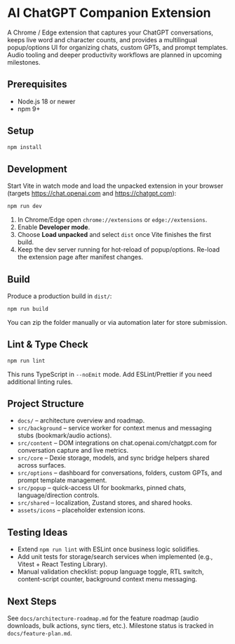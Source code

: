 ﻿# AI ChatGPT Companion Extension

A Chrome / Edge extension that captures your ChatGPT conversations, keeps live word and character counts, and provides a multilingual popup/options UI for organizing chats, custom GPTs, and prompt templates. Audio tooling and deeper productivity workflows are planned in upcoming milestones.

## Prerequisites
- Node.js 18 or newer
- npm 9+

## Setup
```bash
npm install
```

## Development
Start Vite in watch mode and load the unpacked extension in your browser (targets https://chat.openai.com and https://chatgpt.com):
```bash
npm run dev
```
1. In Chrome/Edge open `chrome://extensions` or `edge://extensions`.
2. Enable **Developer mode**.
3. Choose **Load unpacked** and select `dist` once Vite finishes the first build.
4. Keep the dev server running for hot-reload of popup/options. Re-load the extension page after manifest changes.

## Build
Produce a production build in `dist/`:
```bash
npm run build
```
You can zip the folder manually or via automation later for store submission.

## Lint & Type Check
```bash
npm run lint
```
This runs TypeScript in `--noEmit` mode. Add ESLint/Prettier if you need additional linting rules.

## Project Structure
- `docs/` – architecture overview and roadmap.
- `src/background` – service worker for context menus and messaging stubs (bookmark/audio actions).
- `src/content` – DOM integrations on chat.openai.com/chatgpt.com for conversation capture and live metrics.
- `src/core` – Dexie storage, models, and sync bridge helpers shared across surfaces.
- `src/options` – dashboard for conversations, folders, custom GPTs, and prompt template management.
- `src/popup` – quick-access UI for bookmarks, pinned chats, language/direction controls.
- `src/shared` – localization, Zustand stores, and shared hooks.
- `assets/icons` – placeholder extension icons.

## Testing Ideas
- Extend `npm run lint` with ESLint once business logic solidifies.
- Add unit tests for storage/search services when implemented (e.g., Vitest + React Testing Library).
- Manual validation checklist: popup language toggle, RTL switch, content-script counter, background context menu messaging.

## Next Steps
See `docs/architecture-roadmap.md` for the feature roadmap (audio downloads, bulk actions, sync tiers, etc.). Milestone status is tracked in `docs/feature-plan.md`.

